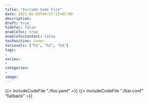 ```yaml
---
title: "Include Code File"
date: 2021-02-03T00:57:13+01:00
description:
draft: true
hideToc: false
enableToc: true
enableTocContent: false
tocPosition: inner
tocLevels: ["h2", "h3", "h4"]
tags:
-
series:
-
categories:
-
image:
---
```


{{< includeCodeFile "./foo.yaml" >}}
{{< includeCodeFile "./bar.conf" "fallback" >}}